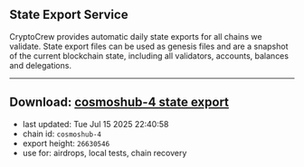 ## State Export Service
CryptoCrew provides automatic daily state exports for all chains we validate. State export files can be used as genesis files and are a snapshot of the current blockchain state, including all validators, accounts, balances and delegations.

---
**Download: [cosmoshub-4 state export](https://dl-eu2.ccvalidators.com/SERVICE/cosmoshub/cosmoshub-4_export_26630546.json)**
---

- last updated: Tue Jul 15 2025 22:40:58
- chain id: `cosmoshub-4`
- export height: `26630546`
- use for: airdrops, local tests, chain recovery
